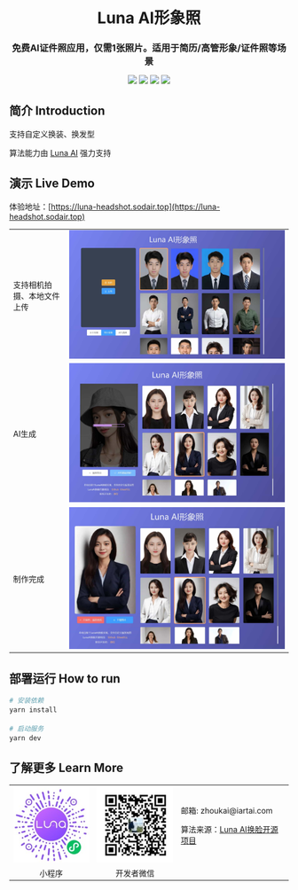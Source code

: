 <h1 align="center" style="margin: 10px 0 10px; font-weight: bold;">Luna AI形象照</h1>
<h3 align="center" style="margin-bottom: 10px;">免费AI证件照应用，仅需1张照片。适用于简历/高管形象/证件照等场景
</h3>
<p align="center">
<a href="#"><img src="https://img.shields.io/badge/Vue.js-3.4-4eb883"></a>
<a href="#"><img src="https://img.shields.io/badge/Tailwind-CSS-4ebef0"></a>
<a href="#"><img src="https://img.shields.io/badge/Vite-5-ffc018"></a>
<a href="#"><img src="https://img.shields.io/badge/Element Plus-2.7-409eff"></a>
</p>

## 简介 Introduction

支持自定义换装、换发型

算法能力由 [Luna AI](https://github.com/loxi-opensource/luna-swapping) 强力支持



## 演示 Live Demo

体验地址：[https://luna-headshot.sodair.top](https://luna-headshot.sodair.top)

<table>
	<tr>
        <td width="20%">支持相机拍摄、本地文件上传</td>
        <td><img src="./doc/image/show-1_compressed.jpg"/></td>
    </tr>
	<tr>
        <td>AI生成</td>
        <td><img src="./doc/image/show-2_compressed.jpg"/></td>
    </tr>
	<tr>
        <td>制作完成</td>
        <td><img src="./doc/image/show-3_compressed.jpg"/></td>
    </tr>
</table>

## 部署运行 How to run

```bash
# 安装依赖
yarn install

# 启动服务
yarn dev
```

## 了解更多 Learn More

<table>
    <tr>
        <td width="30%">
            <img src="./doc/image/qrcode.jpg" alt="小程序演示"/>
        </td>
        <td width="30%">
        <img src="./doc/image/wechat-contact-crop.jpg" alt="qrcode"/>
        </td>
        <td>
            <p>邮箱: zhoukai@iartai.com</p>
            <p>
                算法来源：<a href="https://github.com/loxi-opensource/luna-swapping">Luna AI换脸开源项目</a>
            </p>
        </td>
    </tr>
    <tr>
        <td align="center">
            小程序
        </td>
        <td align="center">
            开发者微信
        </td>
    </tr>
</table>

